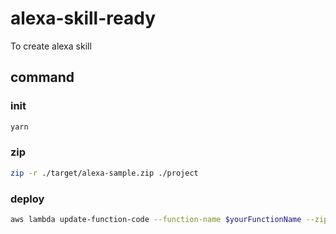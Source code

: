 # alexa-skill-ready
To create alexa skill


## command
### init

```bash
yarn
```

### zip
```bash
zip -r ./target/alexa-sample.zip ./project
```

### deploy
```bash
aws lambda update-function-code --function-name $yourFunctionName --zip-file fileb://target/alexa-sample.zip --profile $yourProfileName --region $yourFunctionRegion
```

